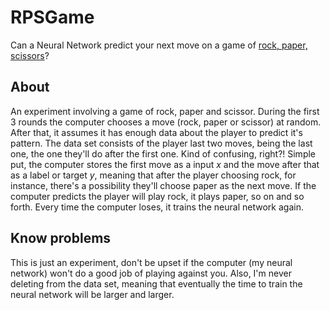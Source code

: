 # RPSGame

Can a Neural Network predict your next move on a game of [rock, paper, scissors](https://en.wikipedia.org/wiki/Rock%E2%80%93paper%E2%80%93scissors)?

## About

An experiment involving a game of rock, paper and scissor. During the first 3 rounds the computer chooses a move (rock, paper or scissor) at random. After that, it assumes it has enough data about the player to predict it's pattern. The data set consists of the player last two moves, being the last one, the one they'll do after the first one. Kind of confusing, right?! Simple put, the computer stores the first move as a input *x* and the move after that as a label or target *y*, meaning that after the player choosing rock, for instance, there's a possibility they'll choose paper as the next move. If the computer predicts the player will play rock, it plays paper, so on and so forth. Every time the computer loses, it trains the neural network again.

## Know problems 

This is just an experiment, don't be upset if the computer (my neural network) won't do a good job of playing against you. Also, I'm never deleting from the data set, meaning that eventually the time to train the neural network will be larger and larger.
